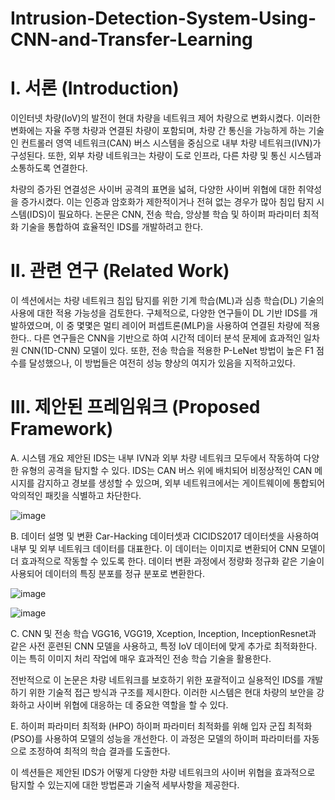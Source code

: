 Intrusion-Detection-System-Using-CNN-and-Transfer-Learning
=============

# I. 서론 (Introduction)
이인터넷 차량(IoV)의 발전이 현대 차량을 네트워크 제어 차량으로 변화시켰다. 이러한 변화에는 자율 주행 차량과 연결된 차량이 포함되며, 차량 간 통신을 가능하게 하는 기술인 컨트롤러 영역 네트워크(CAN) 버스 시스템을 중심으로 내부 차량 네트워크(IVN)가 구성된다. 또한, 외부 차량 네트워크는 차량이 도로 인프라, 다른 차량 및 통신 시스템과 소통하도록 연결한다.

차량의 증가된 연결성은 사이버 공격의 표면을 넓혀, 다양한 사이버 위협에 대한 취약성을 증가시켰다. 이는 인증과 암호화가 제한적이거나 전혀 없는 경우가 많아 침입 탐지 시스템(IDS)이 필요하다. 논문은 CNN, 전송 학습, 앙상블 학습 및 하이퍼 파라미터 최적화 기술을 통합하여 효율적인 IDS를 개발하려고 한다.

# II. 관련 연구 (Related Work)
이 섹션에서는 차량 네트워크 침입 탐지를 위한 기계 학습(ML)과 심층 학습(DL) 기술의 사용에 대한 적용 가능성을 검토한다. 구체적으로, 다양한 연구들이 DL 기반 IDS를 개발하였으며, 이 중 몇몇은 멀티 레이어 퍼셉트론(MLP)을 사용하여 연결된 차량에 적용한다.. 다른 연구들은 CNN을 기반으로 하여 시간적 데이터 분석 문제에 효과적인 일차원 CNN(1D-CNN) 모델이 있다. 또한, 전송 학습을 적용한 P-LeNet 방법이 높은 F1 점수를 달성했으나, 이 방법들은 여전히 성능 향상의 여지가 있음을 지적하고있다.

# III. 제안된 프레임워크 (Proposed Framework)
A. 시스템 개요
제안된 IDS는 내부 IVN과 외부 차량 네트워크 모두에서 작동하여 다양한 유형의 공격을 탐지할 수 있다. IDS는 CAN 버스 위에 배치되어 비정상적인 CAN 메시지를 감지하고 경보를 생성할 수 있으며, 외부 네트워크에서는 게이트웨이에 통합되어 악의적인 패킷을 식별하고 차단한다.

![image](https://github.com/WhiteHatSchool2nd/Intrusion-Detection-System-Using-CNN-and-Transfer-Learning/assets/128721477/afa2bd41-e35e-4745-b7ef-82470310b3f8)


B. 데이터 설명 및 변환
Car-Hacking 데이터셋과 CICIDS2017 데이터셋을 사용하여 내부 및 외부 네트워크 데이터를 대표한다. 이 데이터는 이미지로 변환되어 CNN 모델이 더 효과적으로 작동할 수 있도록 한다. 데이터 변환 과정에서 정량화 정규화 같은 기술이 사용되어 데이터의 특징 분포를 정규 분포로 변환한다.

![image](https://github.com/WhiteHatSchool2nd/PaperReview/assets/128721477/1d29a99f-4d66-45af-81d3-fa6476f0e977)

![image](https://github.com/WhiteHatSchool2nd/PaperReview/assets/128721477/7514396f-929f-461b-bfc5-8ff624420b4d)



C. CNN 및 전송 학습
VGG16, VGG19, Xception, Inception, InceptionResnet과 같은 사전 훈련된 CNN 모델을 사용하고, 특정 IoV 데이터에 맞게 추가로 최적화한다. 이는 특히 이미지 처리 작업에 매우 효과적인 전송 학습 기술을 활용한다.

전반적으로 이 논문은 차량 네트워크를 보호하기 위한 포괄적이고 실용적인 IDS를 개발하기 위한 기술적 접근 방식과 구조를 제시한다. 이러한 시스템은 현대 차량의 보안을 강화하고 사이버 위협에 대응하는 데 중요한 역할을 할 수 있다.

E. 하이퍼 파라미터 최적화 (HPO)
하이퍼 파라미터 최적화를 위해 입자 군집 최적화(PSO)를 사용하여 모델의 성능을 개선한다. 이 과정은 모델의 하이퍼 파라미터를 자동으로 조정하여 최적의 학습 결과를 도출한다.

이 섹션들은 제안된 IDS가 어떻게 다양한 차량 네트워크의 사이버 위협을 효과적으로 탐지할 수 있는지에 대한 방법론과 기술적 세부사항을 제공한다.




